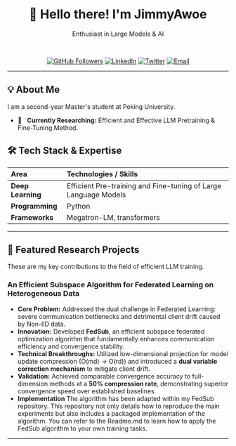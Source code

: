 

<!--
## Hi there 👋
**JimmyAwoe/JimmyAwoe** is a ✨ _special_ ✨ repository because its `README.md` (this file) appears on your GitHub profile.

Here are some ideas to get you started:

- 🔭 I’m currently working on ...
- 🌱 I’m currently learning ...
- 👯 I’m looking to collaborate on ...
- 🤔 I’m looking for help with ...
- 💬 Ask me about ...
- 📫 How to reach me: ...
- 😄 Pronouns: ...
- ⚡ Fun fact: ...
<img src="https://{{Your-Image-Link-Here-Optional-e.g.-GitHub-Avatar}}" width="150" alt="Profile Picture"/>

## 🔥 GitHub Stats

<p align="center">
  <img src="https://github-readme-stats.vercel.app/api?username={{Your-GitHub-Username}}&show_icons=true&theme=vue-dark&hide_border=true&count_private=true" alt="Your GitHub Stats" />
  <img src="https://github-readme-stats.vercel.app/api/top-langs/?username={{Your-GitHub-Username}}&layout=compact&theme=vue-dark&hide_border=true" alt="Your Top Languages" />
</p>

---
-->
<div align="center">
  
  <h1>👋 Hello there! I'm JimmyAwoe </h1>
  <p>
 Enthusiast in Large Models & AI
  </p>  
  
  [![GitHub Followers](https://img.shields.io/github/followers/{{Your-GitHub-Username}}?style=social)](https://github.com/{{Your-GitHub-Username}}?tab=followers)
  [![LinkedIn](https://img.shields.io/badge/-LinkedIn-blue?style=flat-square&logo=linkedin&logoColor=white)](https://www.linkedin.com/in/{{Your-LinkedIn-ID}}/)
  [![Twitter](https://img.shields.io/badge/-Twitter-1DA1F2?style=flat-square&logo=twitter&logoColor=white)](https://twitter.com/{{Your-Twitter-ID-Optional}}/)
  [![Email](https://img.shields.io/badge/-Email-D14836?style=flat-square&logo=gmail&logoColor=white)](mailto:{{Your-Email-Address}})

  ---
</div>

## 💡 About Me

I am a second-year Master's student at Peking University.

* 🔭 &nbsp; **Currently Researching:** Efficient and Effective LLM Pretraining & Fine-Tuning Method.


## 🛠️ Tech Stack & Expertise

| Area | Technologies / Skills |
| :--- | :--- |
| **Deep Learning** | Efficient Pre-training and Fine-tuning of Large Language Models |
| **Programming** | Python |
| **Frameworks** | Megatron-LM, transformers |

---

## 🔬 Featured Research Projects

These are my key contributions to the field of efficient LLM training.
<!--
### GROUTER: Preemptive Routing for Stable and Efficient Mixture-of-Experts Training
* **Core Problem:** Systematically identified and provided a theoretical analysis of **Structure-Performance Interference (SPI)**—the inherent instability and optimization error accumulation caused by dynamic routing decisions in MoE training.
* **Innovation:** Proposed **GROUTER**, the first preemptive routing framework designed to *eliminate* SPI. We employ **Knowledge Distillation (KD)** to extract a high-quality, stable routing prior from a well-converged source model, injecting it as a fixed, near-optimal router into the target model.
* **Methodology:** Engineered two novel, complementary strategies for structural migration: **Expert Folding** and **Expert Tuning**.
* **Impact & Results:** Accelerated pre-training data utilization by **4.28x** and achieved up to **33.5% training throughput acceleration**.
-->
### An Efficient Subspace Algorithm for Federated Learning on Heterogeneous Data
* **Core Problem:** Addressed the dual challenge in Federated Learning: severe communication bottlenecks and detrimental client drift caused by Non-IID data.
* **Innovation:** Developed **FedSub**, an efficient subspace federated optimization algorithm that fundamentally enhances communication efficiency and convergence stability.
* **Technical Breakthroughs:** Utilized low-dimensional projection for model update compression (O(md) $\to$ O(rd)) and introduced a **dual variable correction mechanism** to mitigate client drift.
* **Validation:** Achieved comparable convergence accuracy to full-dimension methods at a **50% compression rate**, demonstrating superior convergence speed over established baselines.
* **Implementation** The algorithm has been adapted within my FedSub repository. This repository not only details how to reproduce the main experiments but also includes a packaged implementation of the algorithm. You can refer to the Readme.md to learn how to apply the FedSub algorithm to your own training tasks.

---

